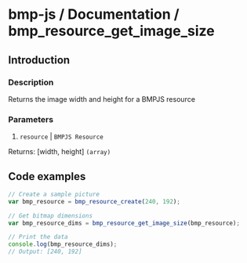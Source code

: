 # bmp-js / Documentation / bmp_resource_get_image_size
## Introduction

### Description

Returns the image width and height for a BMPJS resource

### Parameters

1. `resource` | `BMPJS Resource`

Returns: [width, height] `(array)`

## Code examples

```js
// Create a sample picture
var bmp_resource = bmp_resource_create(240, 192);

// Get bitmap dimensions
var bmp_resource_dims = bmp_resource_get_image_size(bmp_resource);

// Print the data
console.log(bmp_resource_dims);
// Output: [240, 192]
```
